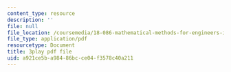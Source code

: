 ```yaml
---
content_type: resource
description: ''
file: null
file_location: /coursemedia/18-086-mathematical-methods-for-engineers-ii-spring-2006/a921ce5ba98486bcce04f3578c40a211_c9XosfcouiM.pdf
file_type: application/pdf
resourcetype: Document
title: 3play pdf file
uid: a921ce5b-a984-86bc-ce04-f3578c40a211
---
```

